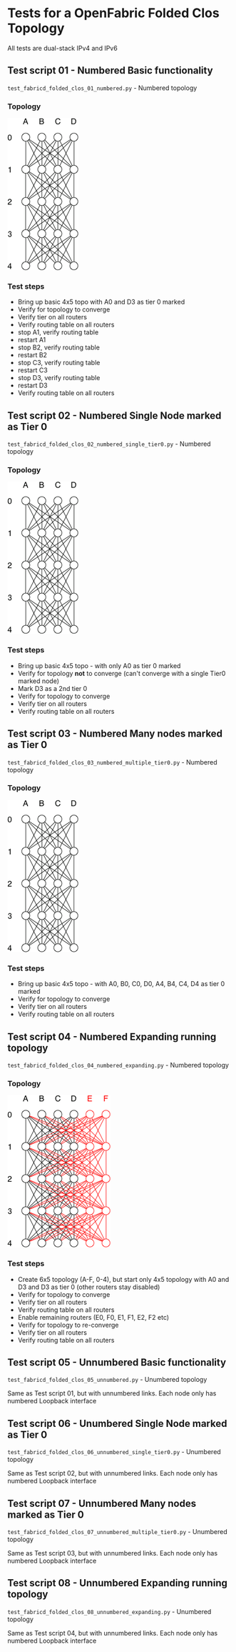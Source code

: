# Tests for a OpenFabric Folded Clos Topology

All tests are dual-stack IPv4 and IPv6

## Test script 01 - Numbered Basic functionality
`test_fabricd_folded_clos_01_numbered.py`  - Numbered topology

### Topology
![Folded Clos Topology](OpenFabric_Folded_Clos.png "Folded Clos Topology")

### Test steps
- Bring up basic 4x5 topo	with A0 and D3 as tier 0 marked
- Verify for topology to converge
- Verify tier on all routers
- Verify routing table on all routers
- stop A1, verify routing table
- restart A1
- stop B2, verify routing table
- restart B2
- stop C3, verify routing table
- restart C3
- stop D3, verify routing table
- restart D3
- Verify routing table on all routers

## Test script 02 - Numbered Single Node marked as Tier 0
`test_fabricd_folded_clos_02_numbered_single_tier0.py` - Numbered topology

### Topology
![Folded Clos Topology](OpenFabric_Folded_Clos.png "Folded Clos Topology")

### Test steps
- Bring up basic 4x5 topo - with only A0 as tier 0 marked
- Verify for topology **not** to converge (can't converge with a single Tier0 marked node)
- Mark D3 as a 2nd tier 0
- Verify for topology to converge
- Verify tier on all routers
- Verify routing table on all routers

## Test script 03 - Numbered Many nodes marked as Tier 0
`test_fabricd_folded_clos_03_numbered_multiple_tier0.py` - Numbered topology

### Topology
![Folded Clos Topology](OpenFabric_Folded_Clos.png "Folded Clos Topology")

### Test steps
- Bring up basic 4x5 topo - with A0, B0, C0, D0, A4, B4, C4, D4 as tier 0 marked
- Verify for topology to converge
- Verify tier on all routers
- Verify routing table on all routers

## Test script 04 - Numbered Expanding running topology
`test_fabricd_folded_clos_04_numbered_expanding.py` - Numbered topology

### Topology
![Folded Clos Expanding Topology](OpenFabric_Folded_Clos_expanded.png "Folded Clos Expanding Topology")

### Test steps
- Create 6x5 topology (A-F, 0-4), but start only 4x5 topology with A0 and D3 and D3 as tier 0 (other routers stay disabled)
- Verify for topology to converge
- Verify tier on all routers
- Verify routing table on all routers
- Enable remaining routers (E0, F0, E1, F1, E2, F2 etc)
- Verify for topology to re-converge
- Verify tier on all routers
- Verify routing table on all routers


## Test script 05 - Unnumbered Basic functionality
`test_fabricd_folded_clos_05_unnumbered.py`  - Unumbered topology

Same as Test script 01, but with unnumbered links. Each node only has numbered Loopback interface

## Test script 06 - Unumbered Single Node marked as Tier 0

`test_fabricd_folded_clos_06_unnumbered_single_tier0.py`  - Unumbered topology

Same as Test script 02, but with unnumbered links. Each node only has numbered Loopback interface


## Test script 07 - Unnumbered Many nodes marked as Tier 0
`test_fabricd_folded_clos_07_unnumbered_multiple_tier0.py`  - Unumbered topology

Same as Test script 03, but with unnumbered links. Each node only has numbered Loopback interface


## Test script 08 - Unnumbered Expanding running topology
`test_fabricd_folded_clos_08_unnumbered_expanding.py`  - Unumbered topology

Same as Test script 04, but with unnumbered links. Each node only has numbered Loopback interface

